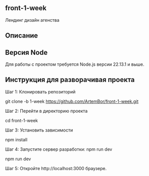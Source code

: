 ## front-1-week

Лендинг дизайн агенства

## Описание

## Версия Node

Для работы с проектом требуется Node.js версии 22.13.1 и выше.

## Инструкция для разворачивая проекта

Шаг 1:
Клонировать репозиторий 

git clone -b 1-week https://github.com/ArtemBor/front-1-week.git

Шаг 2:
Перейти в директорию проекта 

cd front-1-week

Шаг 3:
Установить зависимости

npm install

Шаг 4:
Запустите сервер разработки: npm run dev

npm run dev

Шаг 5:
Откройте http://localhost:3000 браузере.
